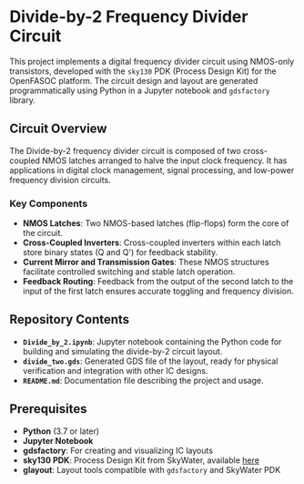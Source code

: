 # Divide-by-2 Frequency Divider Circuit

This project implements a digital frequency divider circuit using NMOS-only transistors, developed with the `sky130` PDK (Process Design Kit) for the OpenFASOC platform. The circuit design and layout are generated programmatically using Python in a Jupyter notebook and `gdsfactory` library.

## Circuit Overview

The Divide-by-2 frequency divider circuit is composed of two cross-coupled NMOS latches arranged to halve the input clock frequency. It has applications in digital clock management, signal processing, and low-power frequency division circuits.

### Key Components

- **NMOS Latches**: Two NMOS-based latches (flip-flops) form the core of the circuit.
- **Cross-Coupled Inverters**: Cross-coupled inverters within each latch store binary states (Q and Q') for feedback stability.
- **Current Mirror and Transmission Gates**: These NMOS structures facilitate controlled switching and stable latch operation.
- **Feedback Routing**: Feedback from the output of the second latch to the input of the first latch ensures accurate toggling and frequency division.

## Repository Contents

- **`Divide_by_2.ipynb`**: Jupyter notebook containing the Python code for building and simulating the divide-by-2 circuit layout.
- **`divide_two.gds`**: Generated GDS file of the layout, ready for physical verification and integration with other IC designs.
- **`README.md`**: Documentation file describing the project and usage.

## Prerequisites

- **Python** (3.7 or later)
- **Jupyter Notebook**
- **gdsfactory**: For creating and visualizing IC layouts
- **sky130 PDK**: Process Design Kit from SkyWater, available [here](https://github.com/google/skywater-pdk)
- **glayout**: Layout tools compatible with `gdsfactory` and SkyWater PDK

